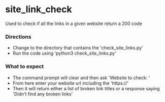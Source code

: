 # site_link_check
Used to check if all the links in a given website return a 200 code
### Directions
* Change to the directory that contains the 'check_site_links.py'
* Run the code using 'python3 check_site_links.py'
### What to expect
* The command prompt will clear and then ask 'Website to check: '
* From here enter your website url including the 'https://'
* Then it will return either a list of broken link titles or a response saying 'Didn't find any broken links'
